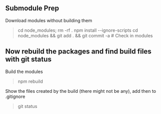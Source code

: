 ## Submodule Prep

Download modules without building them
> cd node_modules; rm -rf .
> npm install --ignore-scripts 
> cd node_modules && git add . && git commit -a   # Check in modules

## Now rebuild the packages and find build files with git status

Build the modules
> npm rebuild

Show the files created by the build (there might not be any), add then to .gitignore
> git status

